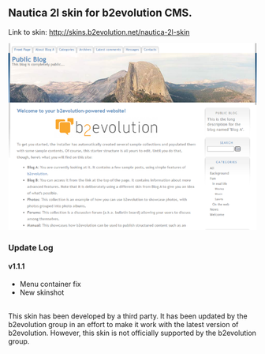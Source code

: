 ## Nautica 2l skin for b2evolution CMS.

Link to skin: http://skins.b2evolution.net/nautica-2l-skin

<img src="skinshot.png"/>

### Update Log

#### v1.1.1

- Menu container fix
- New skinshot

<br/>
This skin has been developed by a third party. It has been updated by the b2evolution group in an effort to make it work with the latest version of b2evolution. However, this skin is not officially supported by the b2evolution group.
